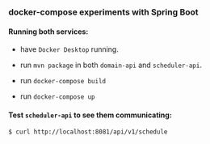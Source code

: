 ### docker-compose experiments with Spring Boot

#### Running both services:

- have `Docker Desktop` running.

- run `mvn package` in both `domain-api` and `scheduler-api`.
- run `docker-compose build`
- run `docker-compose up`

#### Test `scheduler-api` to see them communicating:

`$ curl http://localhost:8081/api/v1/schedule`

